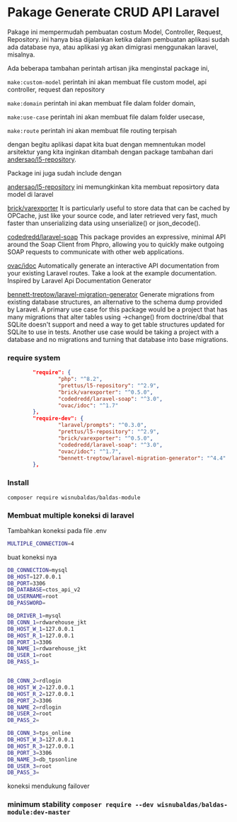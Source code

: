 
# Pakage Generate CRUD API Laravel

Pakage ini mempermudah pembuatan costum Model, Controller, Request, Repository. ini hanya bisa
dijalankan ketika dalam pembuatan aplikasi sudah ada database nya, atau aplikasi yg akan dimigrasi menggunakan laravel, misalnya. 

Ada beberapa tambahan perintah artisan jika menginstal package ini,

```make:custom-model``` perintah ini akan membuat file custom model, api controller, request dan repository

```make:domain``` perintah ini akan membuat file dalam folder domain, 

```make:use-case``` perintah ini akan membuat file dalam folder usecase,

```make:route``` perintah ini akan membuat file routing terpisah

dengan begitu aplikasi dapat kita buat dengan memnentukan model arsitektur yang kita inginkan
ditambah dengan package tambahan dari [andersao/l5-repository](https://github.com/andersao/l5-repository).

Package ini juga sudah include dengan 

[andersao/l5-repository](https://github.com/andersao/l5-repository) ini memungkinkan kita membuat reposirtory data model di laravel

[brick/varexporter](https://github.com/brick/varexporter) It is particularly useful to store data that can be cached by OPCache, just like your source code, and later retrieved very fast, much faster than unserializing data using unserialize() or json_decode().

[codedredd/laravel-soap](https://github.com/CodeDredd/laravel-soap) This package provides an expressive, minimal API around the Soap Client from Phpro, allowing you to quickly make outgoing SOAP requests to communicate with other web applications.

[ovac/idoc](https://github.com/ovac/idoc) Automatically generate an interactive API documentation from your existing Laravel routes. Take a look at the example documentation. Inspired by Laravel Api Documentation Generator

[bennett-treptow/laravel-migration-generator](https://github.com/bennett-treptow/laravel-migration-generator) Generate migrations from existing database structures, an alternative to the schema dump provided by Laravel. A primary use case for this package would be a project that has many migrations that alter tables using ->change() from doctrine/dbal that SQLite doesn't support and need a way to get table structures updated for SQLite to use in tests. Another use case would be taking a project with a database and no migrations and turning that database into base migrations.

### require system

```json
        "require": {
                "php": "^8.2",
                "prettus/l5-repository": "^2.9",
                "brick/varexporter": "^0.5.0",
                "codedredd/laravel-soap": "^3.0",
                "ovac/idoc": "^1.7"
        },
        "require-dev": {
                "laravel/prompts": "^0.3.0",
                "prettus/l5-repository": "^2.9",
                "brick/varexporter": "^0.5.0",
                "codedredd/laravel-soap": "^3.0",
                "ovac/idoc": "^1.7",
                "bennett-treptow/laravel-migration-generator": "^4.4"
        },
```

### Install

```composer require wisnubaldas/baldas-module```


### Membuat multiple koneksi di laravel

Tambahkan koneksi pada file .env 

```bash
MULTIPLE_CONNECTION=4
```

buat koneksi nya

```bash
DB_CONNECTION=mysql
DB_HOST=127.0.0.1
DB_PORT=3306
DB_DATABASE=ctos_api_v2
DB_USERNAME=root
DB_PASSWORD=

DB_DRIVER_1=mysql
DB_CONN_1=rdwarehouse_jkt
DB_HOST_W_1=127.0.0.1
DB_HOST_R_1=127.0.0.1
DB_PORT_1=3306
DB_NAME_1=rdwarehouse_jkt
DB_USER_1=root
DB_PASS_1=


DB_CONN_2=rdlogin
DB_HOST_W_2=127.0.0.1
DB_HOST_R_2=127.0.0.1
DB_PORT_2=3306
DB_NAME_2=rdlogin
DB_USER_2=root
DB_PASS_2=

DB_CONN_3=tps_online
DB_HOST_W_3=127.0.0.1
DB_HOST_R_3=127.0.0.1
DB_PORT_3=3306
DB_NAME_3=db_tpsonline
DB_USER_3=root
DB_PASS_3=
```

koneksi mendukung failover

### minimum stability ```composer require --dev wisnubaldas/baldas-module:dev-master```